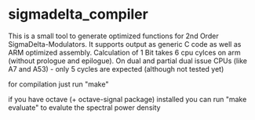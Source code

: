 # sigmadelta_compiler

This is a small tool to generate optimized functions for 2nd Order SigmaDelta-Modulators.
It supports output as generic C code as well as ARM optimized assembly.
Calculation of 1 Bit takes 6 cpu cylces on arm (without prologue and epilogue).
On dual and partial dual issue CPUs (like A7 and A53) - only 5 cycles are expected (although not tested yet)

for compilation just run "make"

if you have octave (+ octave-signal package) installed you can run "make evaluate" to evalute the spectral power density


